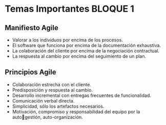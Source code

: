 # Temas Importantes BLOQUE 1

## Manifiesto Agile

- Valorar a los individuos por encima de los procesos.
- El software que funciona por encima de la documentación exhaustiva.
- La colaboración del cliente por encima de la negociación contractual.
- La respuesta al cambio por encima del seguimiento de un plan.

## Principios Agile

- Colaboración estrecha con el cliente.
- Predisposición y respuesta al cambio.
- Desarrollo incremental con entregas frecuentes de funcionalidad.
- Comunicación verbal directa.
- Simplicidad, sólo los artefactos necesarios.
- Motivación, compromiso y responsabilidad del equipo por la autogestión, auto-organización.

